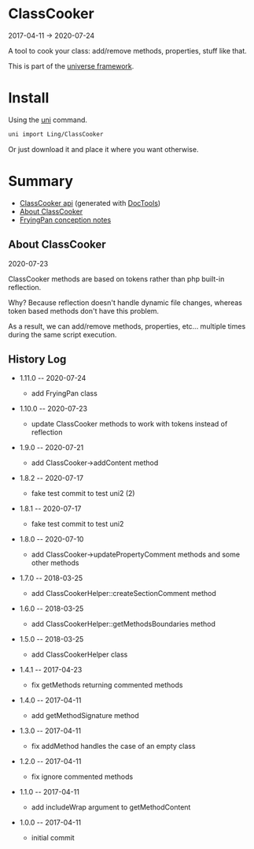 ClassCooker
===========
2017-04-11 -> 2020-07-24


A tool to cook your class: add/remove methods, properties, stuff like that.


This is part of the [universe framework](https://github.com/karayabin/universe-snapshot).


Install
==========
Using the [uni](https://github.com/lingtalfi/universe-naive-importer) command.
```bash
uni import Ling/ClassCooker
```

Or just download it and place it where you want otherwise.





Summary
===========
- [ClassCooker api](https://github.com/lingtalfi/ClassCooker/blob/master/doc/api/Ling/ClassCooker.md) (generated with [DocTools](https://github.com/lingtalfi/DocTools))
- [About ClassCooker](#about-classcooker)
- [FryingPan conception notes](https://github.com/lingtalfi/ClassCooker/blob/master/doc/pages/frying-pan-conception-notes.md)





About ClassCooker
-----------
2020-07-23



ClassCooker methods are based on tokens rather than php built-in reflection.

Why? Because reflection doesn't handle dynamic file changes, whereas token based methods don't have this problem.

As a result, we can add/remove methods, properties, etc... multiple times during the same script execution.









History Log
------------------
    
- 1.11.0 -- 2020-07-24

    - add FryingPan class
    
- 1.10.0 -- 2020-07-23

    - update ClassCooker methods to work with tokens instead of reflection
    
- 1.9.0 -- 2020-07-21

    - add ClassCooker->addContent method
    
- 1.8.2 -- 2020-07-17

    - fake test commit to test uni2 (2)
    
- 1.8.1 -- 2020-07-17

    - fake test commit to test uni2
    
- 1.8.0 -- 2020-07-10

    - add ClassCooker->updatePropertyComment methods and some other methods
    
- 1.7.0 -- 2018-03-25

    - add ClassCookerHelper::createSectionComment method
    
- 1.6.0 -- 2018-03-25

    - add ClassCookerHelper::getMethodsBoundaries method
    
- 1.5.0 -- 2018-03-25

    - add ClassCookerHelper class
    
- 1.4.1 -- 2017-04-23

    - fix getMethods returning commented methods
    
- 1.4.0 -- 2017-04-11

    - add getMethodSignature method
    
- 1.3.0 -- 2017-04-11

    - fix addMethod handles the case of an empty class
    
- 1.2.0 -- 2017-04-11

    - fix ignore commented methods
    
- 1.1.0 -- 2017-04-11

    - add includeWrap argument to getMethodContent
    
- 1.0.0 -- 2017-04-11

    - initial commit